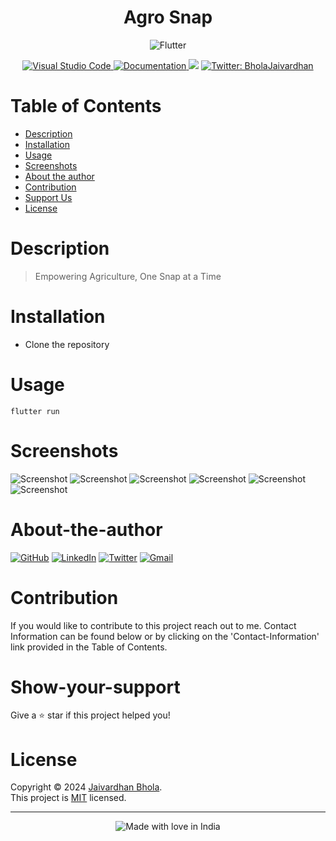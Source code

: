 <h1 align="center">Agro Snap</h1>
    <div align = "center">
    <a>
    <img src ="https://img.shields.io/badge/Flutter-%2302569B.svg?style=for-the-badge&logo=Flutter&logoColor=white" alt ="Flutter"/>
    </a>
    </div>
    <p align = "center">
<a href = 'https://code.visualstudio.com/'>
    <img alt ='Visual Studio Code' src='https://img.shields.io/badge/Visual%20Studio%20Code-0078d7.svg'/>
    </a>
    <a href="https://github.com/jaivardhan-bhola/Hack-o-mania-submission" target="_blank">
    <img alt="Documentation" src="https://img.shields.io/badge/documentation-yes-brightgreen.svg" />
</a>
<a href="https://github.com/jaivardhan-bhola/Hack-o-mania-submission/blob/master/LICENSE"><img src="https://img.shields.io/badge/License-MIT-brightgreen.svg"></a>
<a href="https://twitter.com/BholaJaivardhan" target="_blank">
<img alt="Twitter: BholaJaivardhan" src="https://img.shields.io/twitter/follow/BholaJaivardhan.svg?style=social" />
</a>
</p>

# Table of Contents
- [Description](#description)
- [Installation](#installation)
- [Usage](#usage)
- [Screenshots](#screenshots)
- [About the author](#about-the-author)
- [Contribution](#contribution)
- [Support Us](#show-your-support)
- [License](#license)

# Description
> Empowering Agriculture, One Snap at a Time

# Installation
- Clone the repository

# Usage
```
flutter run
```
# Screenshots
<a><img src ="https://raw.githubusercontent.com/jaivardhan-bhola/Hack-o-mania-submission/master/assets/Onboarding1.gif" alt ="Screenshot"/></a>
<a><img src ="https://raw.githubusercontent.com/jaivardhan-bhola/Hack-o-mania-submission/master/assets/Onboarding3.png" alt ="Screenshot"/></a>
<a><img src ="https://raw.githubusercontent.com/jaivardhan-bhola/Hack-o-mania-submission/master/assets/Onboarding4.png" alt ="Screenshot"/></a>
<a><img src ="https://raw.githubusercontent.com/jaivardhan-bhola/Hack-o-mania-submission/master/assets/Onboarding5.png" alt ="Screenshot"/></a>
<a><img src ="https://raw.githubusercontent.com/jaivardhan-bhola/Hack-o-mania-submission/master/assets/Onboarding6.png" alt ="Screenshot"/></a>
<a><img src ="https://raw.githubusercontent.com/jaivardhan-bhola/Hack-o-mania-submission/master/assets/Onboarding7.png" alt ="Screenshot"/></a>

# About-the-author
[![GitHub](https://img.shields.io/badge/github-%23121011.svg?style=for-the-badge&logo=github&logoColor=white)](https://github.com/jaivardhan-bhola)
[![LinkedIn](https://img.shields.io/badge/linkedin-%230077B5.svg?style=for-the-badge&logo=linkedin&logoColor=white)](https://linkedin.com/in/jaivardhan-bhola)
[![Twitter](https://img.shields.io/badge/BholaJaivardhan-%231DA1F2.svg?style=for-the-badge&logo=Twitter&logoColor=white)](https://twitter.com/BholaJaivardhan)
[![Gmail](https://img.shields.io/badge/Gmail-D14836?style=for-the-badge&logo=gmail&logoColor=white)](mailto:jaivardhan.bhola@gmail.com)

# Contribution
If you would like to contribute to this project reach out to me. Contact Information can be found below or by clicking on the 'Contact-Information' link provided in the Table of Contents.

# Show-your-support
Give a ⭐️ star if this project helped you!

# License
Copyright © 2024 [Jaivardhan Bhola](https://github.com/jaivardhan-bhola).<br />
This project is [MIT](https://github.com/jaivardhan-bhola/Hack-o-mania-submission/blob/master/LICENSE) licensed.
***
<div align = "center"><img src="https://madewithlove.now.sh/in?heart=true&colorA=%23505050&colorB=%235032b4&template=for-the-badge&text=India" alt="Made with love in India"></div>
